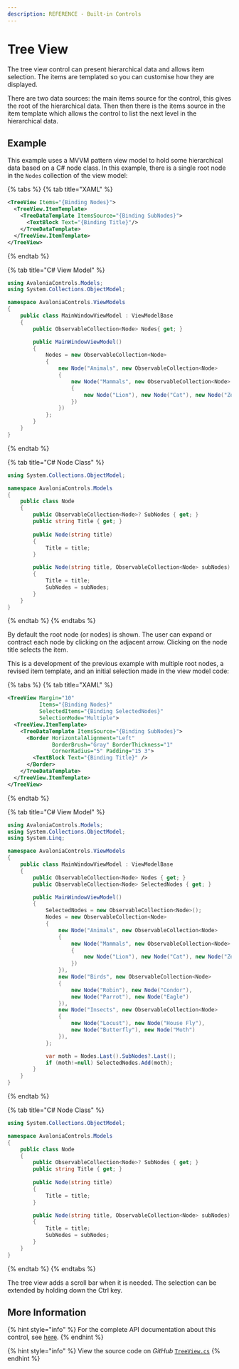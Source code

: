 ```yaml
---
description: REFERENCE - Built-in Controls
---
```


# Tree View

The tree view control can present hierarchical data and allows item selection. The items are templated so you can customise how they are displayed.&#x20;

There are two data sources: the main items source for the control, this gives the root of the hierarchical data. Then then there is the items source in the item template which allows the control to list the next level in the hierarchical data.

## Example

This example uses a MVVM pattern view model to hold some hierarchical data based on a C# node class. In this example, there is a single root node in the `Nodes` collection of the view model:&#x20;

{% tabs %}
{% tab title="XAML" %}
```xml
<TreeView Items="{Binding Nodes}">
  <TreeView.ItemTemplate>
    <TreeDataTemplate ItemsSource="{Binding SubNodes}">
      <TextBlock Text="{Binding Title}"/>
    </TreeDataTemplate>
  </TreeView.ItemTemplate>
</TreeView>
```
{% endtab %}

{% tab title="C# View Model" %}
```csharp
using AvaloniaControls.Models;
using System.Collections.ObjectModel;

namespace AvaloniaControls.ViewModels
{
    public class MainWindowViewModel : ViewModelBase
    {
        public ObservableCollection<Node> Nodes{ get; }

        public MainWindowViewModel()
        {
            Nodes = new ObservableCollection<Node>
            {                
                new Node("Animals", new ObservableCollection<Node>
                {
                    new Node("Mammals", new ObservableCollection<Node>
                    {
                        new Node("Lion"), new Node("Cat"), new Node("Zebra")
                    })
                })
            };
        }
    }
}
```
{% endtab %}

{% tab title="C# Node Class" %}
```csharp
using System.Collections.ObjectModel;

namespace AvaloniaControls.Models
{
    public class Node
    {
        public ObservableCollection<Node>? SubNodes { get; }
        public string Title { get; }
  
        public Node(string title)
        {
            Title = title;
        }

        public Node(string title, ObservableCollection<Node> subNodes)
        {
            Title = title;
            SubNodes = subNodes;
        }
    }
}
```
{% endtab %}
{% endtabs %}

By default the root node (or nodes) is shown. The user can expand or contract each node by clicking on the adjacent arrow. Clicking on the node title selects the item.

<!--figure><img src="../../../.gitbook/assets/tree1.gif" alt=""><figcaption></figcaption></figure-->

This is a development of the previous example with multiple root nodes, a revised item template, and an initial selection made in the view model code:

{% tabs %}
{% tab title="XAML" %}
```xml
<TreeView Margin="10"
          Items="{Binding Nodes}" 
          SelectedItems="{Binding SelectedNodes}"
          SelectionMode="Multiple">
  <TreeView.ItemTemplate>
    <TreeDataTemplate ItemsSource="{Binding SubNodes}">
      <Border HorizontalAlignment="Left"
              BorderBrush="Gray" BorderThickness="1"
              CornerRadius="5" Padding="15 3">
        <TextBlock Text="{Binding Title}" />
      </Border>
    </TreeDataTemplate>
  </TreeView.ItemTemplate>
</TreeView>
```
{% endtab %}

{% tab title="C# View Model" %}
```csharp
using AvaloniaControls.Models;
using System.Collections.ObjectModel;
using System.Linq;

namespace AvaloniaControls.ViewModels
{
    public class MainWindowViewModel : ViewModelBase
    {
        public ObservableCollection<Node> Nodes { get; }
        public ObservableCollection<Node> SelectedNodes { get; }

        public MainWindowViewModel()
        {
            SelectedNodes = new ObservableCollection<Node>();
            Nodes = new ObservableCollection<Node>
            {                
                new Node("Animals", new ObservableCollection<Node>
                {
                    new Node("Mammals", new ObservableCollection<Node>
                    {
                        new Node("Lion"), new Node("Cat"), new Node("Zebra")
                    })
                }),
                new Node("Birds", new ObservableCollection<Node>
                {
                    new Node("Robin"), new Node("Condor"), 
                    new Node("Parrot"), new Node("Eagle")
                }),
                new Node("Insects", new ObservableCollection<Node>
                {
                    new Node("Locust"), new Node("House Fly"), 
                    new Node("Butterfly"), new Node("Moth")
                }),
            };

            var moth = Nodes.Last().SubNodes?.Last();
            if (moth!=null) SelectedNodes.Add(moth);    
        }
    }
}
```
{% endtab %}

{% tab title="C# Node Class" %}
```csharp
using System.Collections.ObjectModel;

namespace AvaloniaControls.Models
{
    public class Node
    {
        public ObservableCollection<Node>? SubNodes { get; }
        public string Title { get; }
  
        public Node(string title)
        {
            Title = title;
        }

        public Node(string title, ObservableCollection<Node> subNodes)
        {
            Title = title;
            SubNodes = subNodes;
        }
    }
}
```
{% endtab %}
{% endtabs %}

The tree view adds a scroll bar when it is needed. The selection can be extended by holding down the Ctrl key.&#x20;

<!--figure><img src="../../../.gitbook/assets/tree2.gif" alt=""><figcaption></figcaption></figure-->

## More Information

{% hint style="info" %}
For the complete API documentation about this control, see [here](http://reference.avaloniaui.net/api/Avalonia.Controls/TreeView/).
{% endhint %}

{% hint style="info" %}
View the source code on _GitHub_ [`TreeView.cs`](https://github.com/AvaloniaUI/Avalonia/blob/master/src/Avalonia.Controls/TreeView.cs)
{% endhint %}
